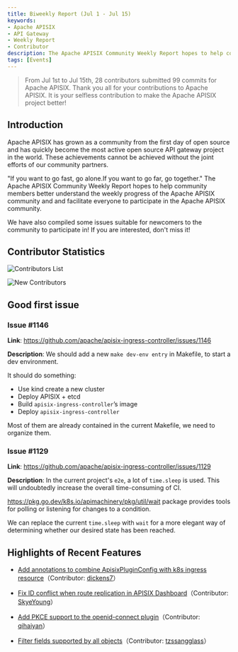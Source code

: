 ```yaml
---
title: Biweekly Report (Jul 1 - Jul 15)
keywords:
- Apache APISIX
- API Gateway
- Weekly Report
- Contributor
description: The Apache APISIX Community Weekly Report hopes to help community members better understand the weekly progress of the Apache APISIX community and and facilitate everyone to participate in the Apache APISIX community.
tags: [Events]
---
```


> From Jul 1st to Jul 15th, 28 contributors submitted 99 commits for Apache APISIX. Thank you all for your contributions to Apache APISIX. It is your selfless contribution to make the Apache APISIX project better!

<!--truncate-->

## Introduction

Apache APISIX has grown as a community from the first day of open source and has quickly become the most active open source API gateway project in the world. These achievements cannot be achieved without the joint efforts of our community partners.

"If you want to go fast, go alone.If you want to go far, go together." The Apache APISIX Community Weekly Report hopes to help community members better understand the weekly progress of the Apache APISIX community and and facilitate everyone to participate in the Apache APISIX community.

We have also compiled some issues suitable for newcomers to the community to participate in! If you are interested, don't miss it!

## Contributor Statistics

![Contributors List](https://static.apiseven.com/2022/weeklyreport/0721/4.jpg)

![New Contributors](https://static.apiseven.com/2022/weeklyreport/0721/5yingwen.png)

## Good first issue

### Issue #1146

**Link**: https://github.com/apache/apisix-ingress-controller/issues/1146

**Description**: We should add a new `make dev-env entry` in Makefile, to start a dev environment.

It should do something:

- Use kind create a new cluster
- Deploy APISIX + etcd
- Build `apisix-ingress-controller`’s image
- Deploy `apisix-ingress-controller`

Most of them are already contained in the current Makefile, we need to organize them.

### Issue #1129

**Link**: https://github.com/apache/apisix-ingress-controller/issues/1129

**Description**: In the current project's `e2e`, a lot of `time.sleep` is used. This will undoubtedly increase the overall time-consuming of CI.

https://pkg.go.dev/k8s.io/apimachinery/pkg/util/wait package provides tools for polling or listening for changes to a condition.

We can replace the current `time.sleep` with `wait` for a more elegant way of determining whether our desired state has been reached.

## Highlights of Recent Features

- [Add annotations to combine ApisixPluginConfig with k8s ingress resource](https://github.com/apache/apisix-ingress-controller/pull/1139)（Contributor: [dickens7](https://github.com/dickens7)）

- [Fix ID conflict when route replication in APISIX Dashboard](https://github.com/apache/apisix-dashboard/pull/2501)（Contributor: [SkyeYoung](https://github.com/SkyeYoung)）

- [Add PKCE support to the openid-connect plugin](https://github.com/apache/apisix/pull/7370)（Contributor: [qihaiyan](https://github.com/qihaiyan)）

- [Filter fields supported by all objects](https://github.com/apache/apisix/pull/7391)（Contributor: [tzssangglass](https://github.com/tzssangglass)）
